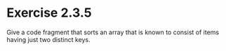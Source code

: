 # Exercise 2.3.5

Give a code fragment that sorts an array that is known to consist of items having
just two distinct keys.